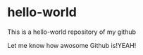 # hello-world
This is a hello-world repository of my github

Let me know how awosome Github is!YEAH!
